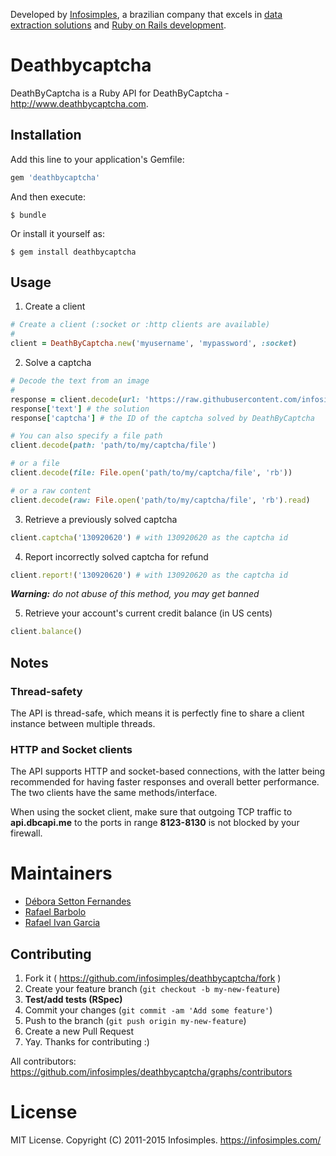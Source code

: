 Developed by [Infosimples](https://infosimples.com), a brazilian company that excels in [data extraction solutions](https://infosimples.com/en/data-engineering) and [Ruby on Rails development](https://infosimples.com/en/software-development).


# Deathbycaptcha

DeathByCaptcha is a Ruby API for DeathByCaptcha - http://www.deathbycaptcha.com.


## Installation

Add this line to your application's Gemfile:

```ruby
gem 'deathbycaptcha'
```

And then execute:

    $ bundle

Or install it yourself as:

    $ gem install deathbycaptcha


## Usage

1. Create a client

  ```ruby
  # Create a client (:socket or :http clients are available)
  #
  client = DeathByCaptcha.new('myusername', 'mypassword', :socket)
  ```

2. Solve a captcha

  ```ruby
  # Decode the text from an image
  #
  response = client.decode(url: 'https://raw.githubusercontent.com/infosimples/deathbycaptcha/master/captchas/1.png')
  response['text'] # the solution
  response['captcha'] # the ID of the captcha solved by DeathByCaptcha

  # You can also specify a file path
  client.decode(path: 'path/to/my/captcha/file')

  # or a file
  client.decode(file: File.open('path/to/my/captcha/file', 'rb'))

  # or a raw content
  client.decode(raw: File.open('path/to/my/captcha/file', 'rb').read)
  ```

3. Retrieve a previously solved captcha

  ```ruby
  client.captcha('130920620') # with 130920620 as the captcha id
  ```

4. Report incorrectly solved captcha for refund

  ```ruby
  client.report!('130920620') # with 130920620 as the captcha id
  ```

  ***Warning:*** *do not abuse of this method, you may get banned*

5. Retrieve your account's current credit balance (in US cents)

  ```ruby
  client.balance()
  ```


## Notes

### Thread-safety

The API is thread-safe, which means it is perfectly fine to share a client instance between multiple threads.

### HTTP and Socket clients

The API supports HTTP and socket-based connections, with the latter being recommended for having faster responses and overall better performance. The two clients have the same methods/interface.

When using the socket client, make sure that outgoing TCP traffic to **api.dbcapi.me** to the ports in range **8123-8130** is not blocked by your firewall.


# Maintainers

* [Débora Setton Fernandes](http://github.com/deborasetton)
* [Rafael Barbolo](http://github.com/barbolo)
* [Rafael Ivan Garcia](http://github.com/rafaelivan)


## Contributing

1. Fork it ( https://github.com/infosimples/deathbycaptcha/fork )
2. Create your feature branch (`git checkout -b my-new-feature`)
3. **Test/add tests (RSpec)**
4. Commit your changes (`git commit -am 'Add some feature'`)
5. Push to the branch (`git push origin my-new-feature`)
6. Create a new Pull Request
7. Yay. Thanks for contributing :)

All contributors: https://github.com/infosimples/deathbycaptcha/graphs/contributors


# License

MIT License. Copyright (C) 2011-2015 Infosimples. https://infosimples.com/
